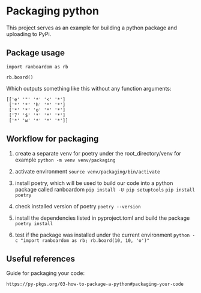 # Packaging python

This project serves as an example for building a python package and uploading to PyPi.

## Package usage

`import ranboardom as rb`

`rb.board()`

Which outputs something like this without any function arguments:

```{python}
[['e' '"' '*' '<' '*']
 ['*' '*' 'h' '*' '*']
 ['*' '*' 'o' '*' '*']
 ['7' '$' '*' '*' '*']
 ['*' 'w' '*' '*' '*']]
```

## Workflow for packaging

1) create a separate venv for poetry under the root_directory/venv for example
`python -m venv venv/packaging`

2) activate environment
`source venv/packaging/bin/activate`

3) install poetry, which will be used to build our code into a python package called ranboardom
`pip install -U pip setuptools`
`pip install poetry`

4) check installed version of poetry
`poetry --version`

5) install the dependencies listed in pyproject.toml and build the package
`poetry install`

6) test if the package was installed under the current environment
`python -c "import ranboardom as rb; rb.board(10, 10, 'o')"`

## Useful references

Guide for packaging your code:

`https://py-pkgs.org/03-how-to-package-a-python#packaging-your-code`
